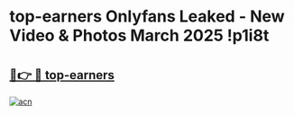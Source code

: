 # top-earners Onlyfans Leaked - New Video & Photos March 2025 !p1i8t

# <h2><a href="https://uihxbl.iuczelnia.edu.pl?title=top-earners&ref=p1i8t">🔗👉 🔴 top-earners</a></h2>

[![acn](https://github.com/user-attachments/assets/0f9c940e-d8b0-45ae-aac7-cd30a18b3e1c)](https://uihxbl.iuczelnia.edu.pl?title=top-earners&ref=p1i8t)

